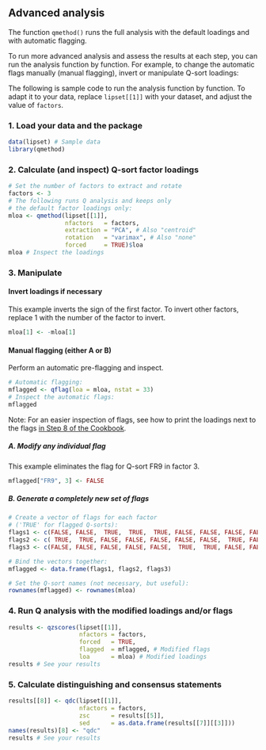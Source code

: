 ## Advanced analysis

The function `qmethod()` runs the full analysis with the default loadings and with automatic flagging.

To run more advanced analysis and assess the results at each step, you can run the analysis function by function. For example, to change the automatic flags manually (manual flagging), invert or manipulate Q-sort loadings:

The following is sample code to run the analysis function by function. To adapt it to your data, replace `lipset[[1]]` with your dataset, and adjust the value of `factors`.
### 1. Load your data and the package
```r
data(lipset) # Sample data
library(qmethod)
```
### 2. Calculate (and inspect) Q-sort factor loadings
```r
# Set the number of factors to extract and rotate
factors <- 3 
# The following runs Q analysis and keeps only
# the default factor loadings only:
mloa <- qmethod(lipset[[1]], 
                nfactors   = factors,
                extraction = "PCA", # Also "centroid"
                rotation   = "varimax", # Also "none"
                forced     = TRUE)$loa
mloa # Inspect the loadings
```
### 3. Manipulate

#### Invert loadings if necessary

This example inverts the sign of the first factor. To invert other factors, replace 1 with the number of the factor to invert.

```r
mloa[1] <- -mloa[1]
```

#### Manual flagging (either A or B)

Perform an automatic pre-flagging and inspect. 

```r
# Automatic flagging:
mflagged <- qflag(loa = mloa, nstat = 33) 
# Inspect the automatic flags:
mflagged 
```
Note: For an easier inspection of flags, see how to print the loadings next to the flags [in Step 8 of the Cookbook](http://aiorazabala.github.io/qmethod/Cookbook#8-explore-the-factor-loadings).

##### A. Modify any individual flag

This example eliminates the flag for Q-sort FR9 in factor 3.

```r
mflagged["FR9", 3] <- FALSE
```

##### B. Generate a completely new set of flags
```r
# Create a vector of flags for each factor
# ('TRUE' for flagged Q-sorts):
flags1 <- c(FALSE, FALSE,  TRUE,  TRUE,  TRUE, FALSE, FALSE, FALSE, FALSE)
flags2 <- c( TRUE,  TRUE, FALSE, FALSE, FALSE, FALSE, FALSE,  TRUE, FALSE)
flags3 <- c(FALSE, FALSE, FALSE, FALSE, FALSE,  TRUE,  TRUE, FALSE, FALSE)

# Bind the vectors together:
mflagged <- data.frame(flags1, flags2, flags3)

# Set the Q-sort names (not necessary, but useful):
rownames(mflagged) <- rownames(mloa)
```
### 4. Run Q analysis with the modified loadings and/or flags
```r
results <- qzscores(lipset[[1]], 
                    nfactors = factors, 
                    forced   = TRUE,
                    flagged  = mflagged, # Modified flags
                    loa      = mloa) # Modified loadings
results # See your results
```

### 5. Calculate distinguishing and consensus statements
```r
results[[8]] <- qdc(lipset[[1]], 
                    nfactors = factors, 
                    zsc      = results[[5]], 
                    sed      = as.data.frame(results[[7]][[3]]))
names(results)[8] <- "qdc"
results # See your results
```
